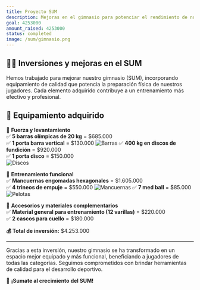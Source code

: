 ```yaml
---
title: Proyecto SUM
description: Mejoras en el gimnasio para potenciar el rendimiento de nuestros jugadores.
goal: 4253000
amount_raised: 4253000
status: completed
image: /sum/gimnasio.png
---
```


## 🏋️‍♂️ Inversiones y mejoras en el SUM

Hemos trabajado para mejorar nuestro gimnasio (SUM), incorporando equipamiento de calidad que potencia la preparación física de nuestros jugadores. Cada elemento adquirido contribuye a un entrenamiento más efectivo y profesional.

## 💪 Equipamiento adquirido

📌 **Fuerza y levantamiento**  
✅ **5 barras olímpicas de 20 kg** = $685.000  
✅ **1 porta barra vertical** = $130.000
![Barras](/sum/barras.png)
✅ **400 kg en discos de fundición** = $920.000  
✅ **1 porta disco** = $150.000  
![Discos](/sum/discos.png)

📌 **Entrenamiento funcional**  
✅ **Mancuernas engomadas hexagonales** = $1.605.000  
✅ **4 trineos de empuje** = $550.000
![Mancuernas](/sum/mancuernas.png)
✅ **7 med ball** = $85.000  
![Pelotas](/sum/pelotas.png)

📌 **Accesorios y materiales complementarios**  
✅ **Material general para entrenamiento (12 varillas)** = $220.000  
✅ **2 cascos para cuello** = $180.000

**💰 Total de inversión:** $4.253.000

---

Gracias a esta inversión, nuestro gimnasio se ha transformado en un espacio mejor equipado y más funcional, beneficiando a jugadores de todas las categorías. Seguimos comprometidos con brindar herramientas de calidad para el desarrollo deportivo.

🚀 **¡Sumate al crecimiento del SUM!**
